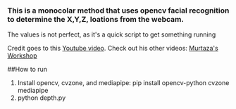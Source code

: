 ### This is a monocolar method that uses opencv facial recognition to determine the X,Y,Z, loations from the webcam.
The values is not perfect, as it's a quick script to get something running

Credit goes to this [Youtube video](https://www.youtube.com/watch?v=jsoe1M2AjFk). Check out his other videos: [Murtaza's Workshop](https://www.youtube.com/@murtazasworkshop)


##How to run
1. Install opencv, cvzone, and mediapipe: pip install opencv-python cvzone mediapipe
2. python depth.py
